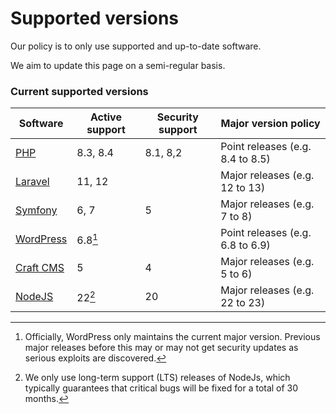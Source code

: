 # Supported versions

Our policy is to only use supported and up-to-date software.

We aim to update this page on a semi-regular basis.

### Current supported versions

| Software                                                            | Active support | Security support | Major version policy             |
|---------------------------------------------------------------------|----------------|------------------|----------------------------------|
| [PHP](https://www.php.net/supported-versions)                       | 8.3, 8.4       | 8.1, 8,2         | Point releases (e.g. 8.4 to 8.5) |
| [Laravel](https://laravel.com/docs/releases#support-policy)         | 11, 12         |                  | Major releases (e.g. 12 to 13)   |
| [Symfony](https://symfony.com/releases)                             | 6, 7           | 5              | Major releases (e.g. 7 to 8)     |
| [WordPress](https://wordpress.org/download/releases/)               | 6.8[^1]        |                  | Point releases (e.g. 6.8 to 6.9) |
| [Craft CMS](https://craftcms.com/knowledge-base/supported-versions) | 5              | 4                | Major releases (e.g. 5 to 6)     |
| [NodeJS](https://nodejs.org/en/about/previous-releases)             | 22[^2]         | 20               | Major releases (e.g. 22 to 23)   |

[^1]: Officially, WordPress only maintains the current major version. Previous major releases before this may or may not get security updates as serious exploits are discovered.
[^2]: We only use long-term support (LTS) releases of NodeJs, which typically guarantees that critical bugs will be fixed for a total of 30 months.
